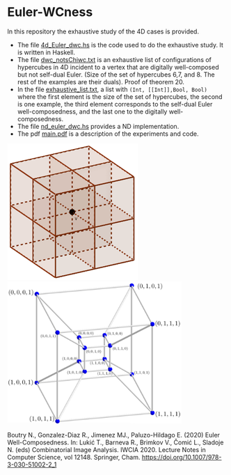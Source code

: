 # Euler-WCness

In this repository the exhaustive study of the 4D cases is provided.

- The file [4d_Euler_dwc.hs](https://github.com/Cimagroup/Euler-WCness/blob/master/4d_Euler_dwc.hs) is the code used to do the exhaustive study. It is written in Haskell.
- The file [dwc_notsChiwc.txt](https://github.com/Cimagroup/Euler-WCness/blob/master/dwc_notsChiwc.txt) is an exhaustive list of configurations of hypercubes in 4D incident to a vertex that are digitally well-composed but  not self-dual Euler. (Size of the set of hypercubes 6,7, and 8. The rest of the examples are their duals). Proof of theorem 20.
- In the file [exhaustive_list.txt](https://github.com/Cimagroup/Euler-WCness/blob/master/exhaustive_list.txt), a list with `(Int, [[Int]],Bool, Bool)` where the first element is the size of the set of hypercubes, the second is one example, the third element corresponds to the self-dual Euler well-composedness, and the last one to the digitally well-composedness.
- The file [nd_euler_dwc.hs](https://github.com/Cimagroup/Euler-WCness/blob/master/nd_euler_dwc.hs) provides a ND implementation.
- The pdf [main.pdf](https://github.com/Cimagroup/Euler-WCness/blob/master/tex/main.pdf) is a description of the experiments and code.

<img src="https://github.com/Cimagroup/Euler-WCness/blob/master/3d.png" width="300" /><img src="https://github.com/Cimagroup/Euler-WCness/blob/master/4d.png" width="400" />



Boutry N., Gonzalez-Diaz R., Jimenez MJ., Paluzo-Hildago E. (2020) Euler Well-Composedness. In: Lukić T., Barneva R., Brimkov V., Čomić L., Sladoje N. (eds) Combinatorial Image Analysis. IWCIA 2020. Lecture Notes in Computer Science, vol 12148. Springer, Cham. https://doi.org/10.1007/978-3-030-51002-2_1
